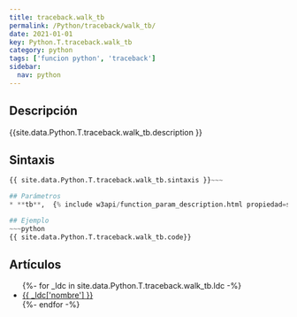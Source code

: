 ```yaml
---
title: traceback.walk_tb
permalink: /Python/traceback/walk_tb/
date: 2021-01-01
key: Python.T.traceback.walk_tb
category: python
tags: ['funcion python', 'traceback']
sidebar: 
  nav: python
---
```


## Descripción
{{site.data.Python.T.traceback.walk_tb.description }}

## Sintaxis
~~~python
{{ site.data.Python.T.traceback.walk_tb.sintaxis }}~~~

## Parámetros
* **tb**,  {% include w3api/function_param_description.html propiedad=site.data.Python.T.traceback.walk_tb valor="tb" %}

## Ejemplo
~~~python
{{ site.data.Python.T.traceback.walk_tb.code}}
~~~

## Artículos
<ul>
{%- for _ldc in site.data.Python.T.traceback.walk_tb.ldc -%}
   <li>
       <a href="{{_ldc['url'] }}">{{ _ldc['nombre'] }}</a>
   </li>
{%- endfor -%}
</ul>
